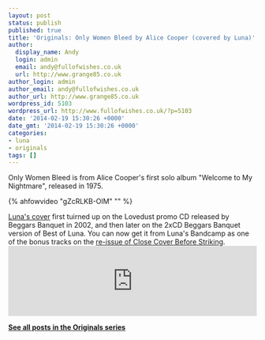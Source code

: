 ```yaml
---
layout: post
status: publish
published: true
title: 'Originals: Only Women Bleed by Alice Cooper (covered by Luna)'
author:
  display_name: Andy
  login: admin
  email: andy@fullofwishes.co.uk
  url: http://www.grange85.co.uk
author_login: admin
author_email: andy@fullofwishes.co.uk
author_url: http://www.grange85.co.uk
wordpress_id: 5103
wordpress_url: http://www.fullofwishes.co.uk/?p=5103
date: '2014-02-19 15:30:26 +0000'
date_gmt: '2014-02-19 15:30:26 +0000'
categories:
- luna
- originals
tags: []
---
```

<p>Only Women Bleed is from Alice Cooper's first solo album "Welcome to My Nightmare", released in 1975.</p>
{% ahfowvideo "gZcRLKB-OlM" "" %}
<p><a href="/database/track/only-women-bleed/">Luna's cover</a> first tuirned up on the Lovedust promo CD released by Beggars Banquet in 2002, and then later on the 2xCD Beggars Banquet version of Best of Luna. You can now get it from Luna's Bandcamp as one of the bonus tracks on the <a href="http://luna.bandcamp.com/album/close-cover-before-striking">re-issue of Close Cover Before Striking</a>.<br />
<iframe style="border: 0; width: 100%; height: 142px;" src="http://bandcamp.com/EmbeddedPlayer/album=3884059705/size=large/bgcol=ffffff/linkcol=0687f5/tracklist=false/artwork=small/t=9/transparent=true/" seamless><a href="http://luna.bandcamp.com/album/close-cover-before-striking">Close Cover Before Striking by Luna</a></iframe></p>
<p><strong><a href="/category/originals/" title="List: Originals">See all posts in the Originals series</a></strong></p>

